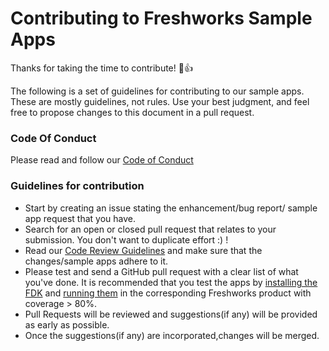 # Contributing to Freshworks Sample Apps

Thanks for taking the time to contribute! :tada::+1:

The following is a set of guidelines for contributing to our sample apps. These are mostly guidelines, not rules. Use your best judgment, and feel free to propose changes to this document in a pull request.

### Code Of Conduct

Please read and follow our [Code of Conduct](CODE_OF_CONDUCT.MD)

### Guidelines for contribution
- Start by creating an issue stating the enhancement/bug report/ sample app request that you have.
- Search for an open or closed pull request that relates to your submission. You don't want to duplicate effort :) !
- Read our [Code Review Guidelines](https://developers.freshdesk.com/v2/docs/code-review-guidelines/) and make sure that the changes/sample apps adhere to it.
- Please test and send a GitHub pull request with a clear list of what you've done. It is recommended that you test the apps by [installing the FDK](https://developers.freshdesk.com/v2/docs/quick-start/) and [running them](https://developers.freshdesk.com/v2/docs/quick-start/#test_your_app) in the corresponding Freshworks product with coverage > 80%.
- Pull Requests will be reviewed and suggestions(if any) will be provided as early as possible.
- Once the suggestions(if any) are incorporated,changes will be merged.
